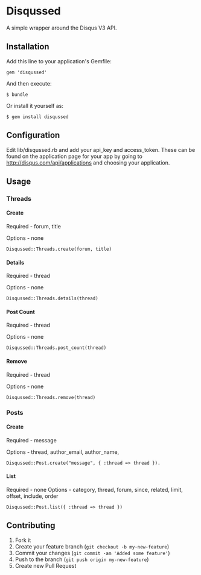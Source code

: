 # Disqussed

A simple wrapper around the Disqus V3 API.

## Installation

Add this line to your application's Gemfile:

    gem 'disqussed'

And then execute:

    $ bundle

Or install it yourself as:

    $ gem install disqussed

## Configuration

Edit lib/disqussed.rb and add your api_key and access_token. These can be found on the application page for your app
by going to http://disqus.com/api/applications and choosing your application.

## Usage

### Threads

#### Create

Required - forum, title

Options - none

    Disqussed::Threads.create(forum, title)

#### Details

Required - thread

Options - none

    Disqussed::Threads.details(thread)

#### Post Count

Required - thread

Options - none

    Disqussed::Threads.post_count(thread)


#### Remove

Required - thread

Options - none

    Disqussed::Threads.remove(thread)

### Posts

#### Create

Required - message

Options - thread, author_email, author_name,

    Disqussed::Post.create("message", { :thread => thread }).

#### List

Required - none
Options - category, thread, forum, since, related, limit, offset, include, order

    Disqussed::Post.list({ :thread => thread })

## Contributing

1. Fork it
2. Create your feature branch (`git checkout -b my-new-feature`)
3. Commit your changes (`git commit -am 'Added some feature'`)
4. Push to the branch (`git push origin my-new-feature`)
5. Create new Pull Request
